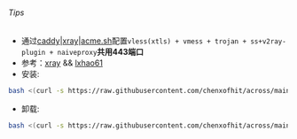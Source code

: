 ###### Tips
* 通过[caddy](https://github.com/caddyserver/caddy/releases)|[xray](https://github.com/XTLS/Xray-core/releases)|[acme.sh](https://github.com/acmesh-official/acme.sh)配置`vless(xtls) + vmess + trojan + ss+v2ray-plugin + naiveproxy`**共用443端口**  
* 参考：[xray](https://github.com/XTLS/Xray-examples)  &&  [lxhao61](https://github.com/lxhao61/integrated-examples)
* 安装:
```bash
bash <(curl -s https://raw.githubusercontent.com/chenxofhit/across/main/xray/xray_whatever_uuid.sh) my.domain.com
```
* 卸载:
```bash
bash <(curl -s https://raw.githubusercontent.com/chenxofhit/across/main/xray/xray_whatever_uuid.sh) remove_purge
```
